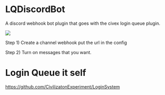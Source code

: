 # LQDiscordBot
A discord webhook bot plugin that goes with the civex login queue plugin.

![](https://i.imgur.com/cmnsg51.png)

Step 1) Create a channel webhook put the url in the config

Step 2) Turn on messages that you want.

# Login Queue it self
https://github.com/CivilizatonExperiment/LoginSystem
